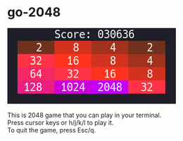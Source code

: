 # go-2048

![2048](https://raw.githubusercontent.com/NI57721/go-2048/assets/screenshot.png)

This is 2048 game that you can play in your terminal.  
Press cursor keys or h/j/k/l to play it.  
To quit the game, press Esc/q.



